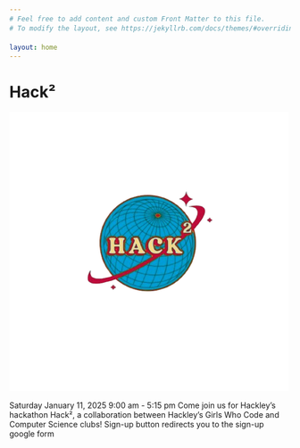 ```yaml
---
# Feel free to add content and custom Front Matter to this file.
# To modify the layout, see https://jekyllrb.com/docs/themes/#overriding-theme-defaults

layout: home
---
```


# Hack²

![my_img](/assets/images/hack2_logo.png "Hack² Logo")

Saturday January 11, 2025
9:00 am - 5:15 pm
Come join us for Hackley’s hackathon Hack², a collaboration between Hackley’s Girls Who Code and Computer Science clubs!
Sign-up button redirects you to the sign-up google form
